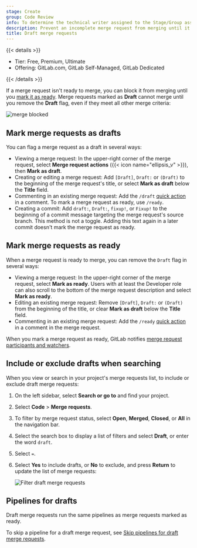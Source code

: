 ```yaml
---
stage: Create
group: Code Review
info: To determine the technical writer assigned to the Stage/Group associated with this page, see https://handbook.gitlab.com/handbook/product/ux/technical-writing/#assignments
description: Prevent an incomplete merge request from merging until it's ready by setting it as a draft.
title: Draft merge requests
---
```


{{< details >}}

- Tier: Free, Premium, Ultimate
- Offering: GitLab.com, GitLab Self-Managed, GitLab Dedicated

{{< /details >}}

If a merge request isn't ready to merge, you can block it from merging until you
[mark it as ready](#mark-merge-requests-as-ready). Merge requests marked as **Draft**
cannot merge until you remove the **Draft** flag, even if they meet all other merge criteria:

![merge blocked](img/merge_request_draft_blocked_v16_0.png)

## Mark merge requests as drafts

You can flag a merge request as a draft in several ways:

- Viewing a merge request: In the upper-right corner of the merge request,
  select **Merge request actions** ({{< icon name="ellipsis_v" >}}), then **Mark as draft**.
- Creating or editing a merge request: Add `[Draft]`, `Draft:` or `(Draft)` to
  the beginning of the merge request's title, or select **Mark as draft**
  below the **Title** field.
- Commenting in an existing merge request: Add the `/draft`
  [quick action](../quick_actions.md#issues-merge-requests-and-epics)
  in a comment. To mark a merge request as ready, use `/ready`.
- Creating a commit: Add `draft:`, `Draft:`, `fixup!`, or `Fixup!` to the
  beginning of a commit message targeting the merge request's source branch. This
  method is not a toggle. Adding this text again in a later commit doesn't mark the
  merge request as ready.

## Mark merge requests as ready

When a merge request is ready to merge, you can remove the `Draft` flag in several ways:

- Viewing a merge request: In the upper-right corner of the merge request, select **Mark as ready**.
  Users with at least the Developer role
  can also scroll to the bottom of the merge request description and select **Mark as ready**.
- Editing an existing merge request: Remove `[Draft]`, `Draft:` or `(Draft)`
  from the beginning of the title, or clear **Mark as draft**
  below the **Title** field.
- Commenting in an existing merge request: Add the `/ready`
  [quick action](../quick_actions.md#issues-merge-requests-and-epics)
  in a comment in the merge request.

When you mark a merge request as ready, GitLab notifies
[merge request participants and watchers](../../profile/notifications.md#notifications-on-issues-merge-requests-and-epics).

## Include or exclude drafts when searching

When you view or search in your project's merge requests list, to include or exclude
draft merge requests:

1. On the left sidebar, select **Search or go to** and find your project.
1. Select **Code** > **Merge requests**.
1. To filter by merge request status, select **Open**, **Merged**, **Closed**,
   or **All** in the navigation bar.
1. Select the search box to display a list of filters and select **Draft**, or
   enter the word `draft`.
1. Select `=`.
1. Select **Yes** to include drafts, or **No** to exclude, and press **Return**
   to update the list of merge requests:

   ![Filter draft merge requests](img/filter_draft_merge_requests_v16_0.png)

## Pipelines for drafts

Draft merge requests run the same pipelines as merge requests marked as ready.

To skip a pipeline for a draft merge request, see [Skip pipelines for draft merge requests](../../../ci/yaml/workflow.md#skip-pipelines-for-draft-merge-requests).
